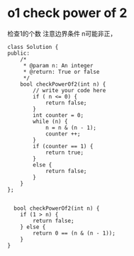 # o1 check power of 2

检查1的个数
注意边界条件
n可能非正，

	class Solution {
	public:
	    /*
	     * @param n: An integer
	     * @return: True or false
	     */
	    bool checkPowerOf2(int n) {
	        // write your code here
	        if ( n <= 0) {
	            return false;
	        }
	        int counter = 0;
	        while (n) {
	            n = n & (n - 1);
	            counter ++;
	        }
	        if (counter == 1) {
	            return true;
	        }
	        else {
	            return false;
	        }
	    }
	};


	  bool checkPowerOf2(int n) {
        if (1 > n) {
            return false;
        } else {
            return 0 == (n & (n - 1));
        }
    }
